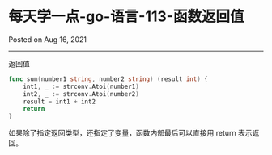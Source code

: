 # 每天学一点-go-语言-113-函数返回值

Posted on Aug 16, 2021

---

返回值

```go
func sum(number1 string, number2 string) (result int) {
    int1, _ := strconv.Atoi(number1)
    int2, _ := strconv.Atoi(number2)
    result = int1 + int2
    return
}
```


如果除了指定返回类型，还指定了变量，函数内部最后可以直接用 return 表示返回。
